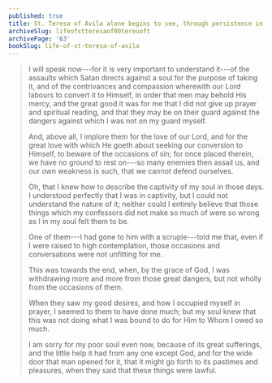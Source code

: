```yaml
---
published: true
title: St. Teresa of Avila alone begins to see, through persistence in prayer and spiritual reading, that she must withdraw her heart from the world
archiveSlug: lifeofstteresaof00tereuoft
archivePage: '63'
bookSlug: life-of-st-teresa-of-avila
---
```


> I will speak now---for it is very important to understand it---of the assaults which Satan directs against a soul for the purpose of taking it, and of the contrivances and compassion wherewith our Lord labours to convert it to Himself, in order that men may behold His mercy, and the great good it was for me that I did not give up prayer and spiritual reading, and that they may be on their guard against the dangers against which I was not on my guard myself.
> 
> And, above all, I implore them for the love of our Lord, and for the great love with which He goeth about seeking our conversion to Himself, to beware of the occasions of sin; for once placed therein, we have no ground to rest on---so many enemies then assail us, and our own weakness is such, that we cannot defend ourselves.
> 
> Oh, that I knew how to describe the captivity of my soul in those days. I understood perfectly that I was in captivity, but I could not understand the nature of it; neither could I entirely believe that those things which my confessors did not make so much of were so wrong as I in my soul felt them to be.
> 
> One of them---I had gone to him with a scruple---told me that, even if I were raised to high contemplation, those occasions and conversations were not unfitting for me.
> 
> This was towards the end, when, by the grace of God, I was withdrawing more and more from those great dangers, but not wholly from the occasions of them.
> 
> When they saw my good desires, and how I occupied myself in prayer, I seemed to them to have done much; but my soul knew that this was not doing what I was bound to do for Him to Whom I owed so much.
> 
> I am sorry for my poor soul even now, because of its great sufferings, and the little help it had from any one except God, and for the wide door that man opened for it, that it might go forth to its pastimes and pleasures, when they said that these things were lawful.
